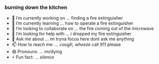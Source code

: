 ### burning down the kitchen

- 🔭 I’m currently working on ... finding a fire extinguisher
- 🌱 I’m currently learning ... how to operate a fire extinguisher
- 👯 I’m looking to collaborate on ... the fire coming out of the microwave
- 🤔 I’m looking for help with ... i dropped my fire extinguisher
- 💬 Ask me about ... im tryna focus here dont ask me anything
- 📫 How to reach me: ... *cough, wheeze* call 911 please
- 😄 Pronouns: ... im/dying
- ⚡ Fun fact: ... *silence*

<!--
**SebastianPoncin/sebastianponcin** is a ✨ _special_ ✨ repository because its `README.md` (this file) appears on your GitHub profile.

Here are some ideas to get you started:

- 🔭 I’m currently working on ...
- 🌱 I’m currently learning ...
- 👯 I’m looking to collaborate on ...
- 🤔 I’m looking for help with ...
- 💬 Ask me about ...
- 📫 How to reach me: ...
- 😄 Pronouns: ...
- ⚡ Fun fact: ...
-->
